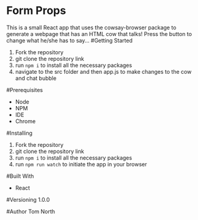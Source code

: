 # Form Props
This is a small React app that uses the cowsay-browser package to generate a webpage that has an HTML cow that talks! Press the button to change what he/she has to say...
#Getting Started
1. Fork the repository
2. git clone the repository link
3. run ```npm i``` to install all the necessary packages
4. navigate to the src folder and then app.js to make changes to the cow and chat bubble

#Prerequisites
- Node
- NPM
- IDE
- Chrome

#Installing
1. Fork the repository
2. git clone the repository link
3. run ```npm i``` to install all the necessary packages
4. run ```npm run watch``` to initiate the app in your browser

#Built With
- React

#Versioning
1.0.0

#Author
Tom North
